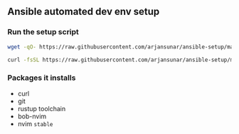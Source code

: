## Ansible automated dev env setup

### Run the setup script

```bash
wget -qO- https://raw.githubusercontent.com/arjansunar/ansible-setup/main/setup.sh | sh
```

```bash
curl -fsSL https://raw.githubusercontent.com/arjansunar/ansible-setup/main/setup.sh | sh
```

### Packages it installs

- curl
- git
- rustup toolchain
- bob-nvim
- nvim `stable`
